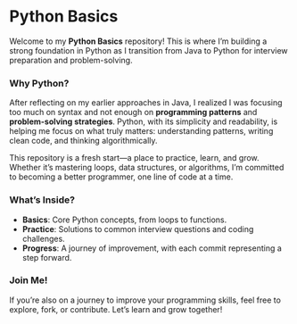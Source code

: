 # Python Basics

Welcome to my **Python Basics** repository! This is where I’m building a strong foundation in Python as I transition from Java to Python for interview preparation and problem-solving. 

### Why Python?
After reflecting on my earlier approaches in Java, I realized I was focusing too much on syntax and not enough on **programming patterns** and **problem-solving strategies**. Python, with its simplicity and readability, is helping me focus on what truly matters: understanding patterns, writing clean code, and thinking algorithmically.

This repository is a fresh start—a place to practice, learn, and grow. Whether it’s mastering loops, data structures, or algorithms, I’m committed to becoming a better programmer, one line of code at a time.

### What’s Inside?
- **Basics**: Core Python concepts, from loops to functions.
- **Practice**: Solutions to common interview questions and coding challenges.
- **Progress**: A journey of improvement, with each commit representing a step forward.

### Join Me!
If you’re also on a journey to improve your programming skills, feel free to explore, fork, or contribute. Let’s learn and grow together!